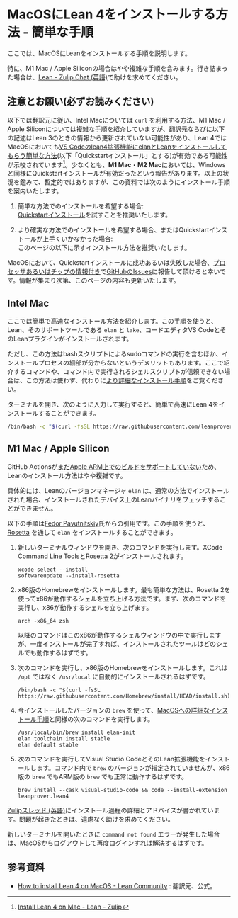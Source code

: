 # MacOSにLean 4をインストールする方法 - 簡単な手順

ここでは、MacOSにLeanをインストールする手順を説明します。

特に、M1 Mac / Apple Siliconの場合はやや複雑な手順を含みます。行き詰まった場合は、[Lean - Zulip Chat (英語)](https://leanprover.zulipchat.com/)で助けを求めてください。

## 注意とお願い(必ずお読みください)

以下では翻訳元に従い、Intel Macについては ``curl`` を利用する方法、M1 Mac / Apple Siliconについては複雑な手順を紹介していますが、翻訳元ならびに以下の記述はLean 3のときの情報から更新されていない可能性があり、Lean 4ではMacOSにおいても[VS Codeのlean4拡張機能にelanとLeanをインストールしてもらう簡単な方法](./windows-quickstart.md)(以下「Quickstartインストール」とする)が有効である可能性が示唆されています[^1]。少なくとも、**M1 Mac**・**M2 Mac**においては、Windowsと同様にQuickstartインストールが有効だったという報告があります。以上の状況を鑑みて、暫定的ではありますが、この資料では次のようにインストール手順を案内いたします。

1. 簡単な方法でのインストールを希望する場合:<br>
   [Quickstartインストール](./windows-quickstart.md)を試すことを推奨いたします。

2. より確実な方法でのインストールを希望する場合、またはQuickstartインストールが上手くいかなかった場合:<br>
   このページの以下に示すインストール方法を推奨いたします。

MacOSにおいて、Quickstartインストールに成功あるいは失敗した場合、[プロセッサあるいはチップの情報付き](https://support.apple.com/ja-jp/HT211814)で[GitHubのIssues](https://github.com/aconite-ac/how_to_install_lean/issues/2)に報告して頂けると幸いです。情報が集まり次第、このページの内容も更新いたします。

## Intel Mac

ここでは簡単で高速なインストール方法を紹介します。この手順を使うと、Lean、そのサポートツールである ``elan`` と ``lake``、コードエディタVS CodeとそのLeanプラグインがインストールされます。

ただし、この方法はbashスクリプトによるsudoコマンドの実行を含むほか、インストールプロセスの細部が分からないというデメリットもあります。ここで紹介するコマンドや、コマンド内で実行されるシェルスクリプトが信頼できない場合は、この方法は使わず、代わりに[より詳細なインストール手順](./macos-detailed.md)をご覧ください。

ターミナルを開き、次のように入力して実行すると、簡単で高速にLean 4をインストールすることができます。

```bash
/bin/bash -c "$(curl -fsSL https://raw.githubusercontent.com/leanprover-community/mathlib4/master/scripts/install_macos.sh)" && source ~/.profile
```

## M1 Mac / Apple Silicon

GitHub Actionsが[まだApple ARM上でのビルドをサポートしていない](https://github.com/actions/virtual-environments/issues/2187)ため、Leanのインストール方法はやや複雑です。

具体的には、Leanのバージョンマネージャ ``elan`` は、通常の方法でインストールされた場合、インストールされたデバイス上のLeanバイナリをフェッチすることができません。

以下の手順は[Fedor Pavutnitskiy](https://leanprover.zulipchat.com/#narrow/stream/113489-new-members/topic/M1.20Macs.3A.20Installing.20the.20Lean.203.20toolchain/near/262832039)氏からの引用です。この手順を使うと、[Rosetta](https://developer.apple.com/documentation/apple-silicon/about-the-rosetta-translation-environment) を通して ``elan`` をインストールすることができます。

1. 新しいターミナルウィンドウを開き、次のコマンドを実行します。XCode Command Line ToolsとRosetta 2がインストールされます。

   ```
   xcode-select --install
   softwareupdate --install-rosetta
   ```

2. x86版のHomebrewをインストールします。最も簡単な方法は、Rosetta 2を使ってx86が動作するシェルを立ち上げる方法です。まず、次のコマンドを実行し、x86が動作するシェルを立ち上げます。

   ```
   arch -x86_64 zsh
   ```
   
   以降のコマンドはこのx86が動作するシェルウィンドウの中で実行しますが、一度インストールが完了すれば、インストールされたツールはどのシェルでも動作するはずです。

3. 次のコマンドを実行し、x86版のHomebrewをインストールします。これは ``/opt`` ではなく ``/usr/local`` に自動的にインストールされるはずです。

   ```
   /bin/bash -c "$(curl -fsSL https://raw.githubusercontent.com/Homebrew/install/HEAD/install.sh)"
   ```

4. 今インストールしたバージョンの ``brew`` を使って、[MacOSへの詳細なインストール手順](./macos-detailed.md)と同様の次のコマンドを実行します。

   ```
   /usr/local/bin/brew install elan-init
   elan toolchain install stable
   elan default stable
   ```

5. 次のコマンドを実行してVisual Studio CodeとそのLean拡張機能をインストールします。コマンド内で ``brew`` のバージョンが指定されていませんが、x86版の ``brew`` でもARM版の ``brew`` でも正常に動作するはずです。

   ```
   brew install --cask visual-studio-code && code --install-extension leanprover.lean4
   ```

[Zulipスレッド (英語)](https://leanprover.zulipchat.com/#narrow/stream/113489-new-members/topic/M1.20macs)にインストール過程の詳細とアドバイスが書かれています。問題が起きたときは、遠慮なく助けを求めてください。

新しいターミナルを開いたときに ``command not found`` エラーが発生した場合は、MacOSからログアウトして再度ログインすれば解決するはずです。

## 参考資料
- [How to install Lean 4 on MacOS - Lean Community](https://leanprover-community.github.io/install/macos.html) : 翻訳元、公式。

[^1]: [Install Lean 4 on Mac - Lean - Zulip](https://leanprover.zulipchat.com/#narrow/stream/113489-new-members/topic/.E2.9C.94.20Install.20Lean.204.20on.20Mac/near/385825690)
